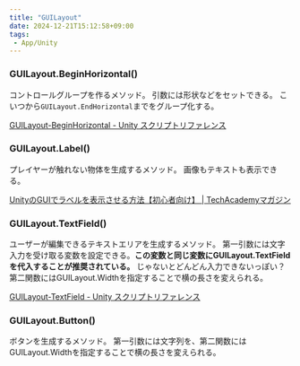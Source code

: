 ```yaml
---
title: "GUILayout"
date: 2024-12-21T15:12:58+09:00
tags:
 - App/Unity
---
```


### GUILayout.BeginHorizontal()
コントロールグループを作るメソッド。
引数には形状などをセットできる。
こいつから`GUILayout.EndHorizontal`までをグループ化する。


[GUILayout-BeginHorizontal - Unity スクリプトリファレンス](https://docs.unity3d.com/ja/current/ScriptReference/GUILayout.BeginHorizontal.html)

### GUILayout.Label()
プレイヤーが触れない物体を生成するメソッド。
画像もテキストも表示できる。

[UnityのGUIでラベルを表示させる方法【初心者向け】 \| TechAcademyマガジン](https://techacademy.jp/magazine/4301)

### GUILayout.TextField()
ユーザーが編集できるテキストエリアを生成するメソッド。
第一引数には文字入力を受け取る変数を設定できる。**この変数と同じ変数にGUILayout.TextFieldを代入することが推奨されている。** じゃないとどんどん入力できないっぽい？
第二関数にはGUILayout.Widthを指定することで横の長さを変えられる。


[GUILayout-TextField - Unity スクリプトリファレンス](https://docs.unity3d.com/ja/current/ScriptReference/GUILayout.TextField.html)

### GUILayout.Button()
ボタンを生成するメソッド。
第一引数には文字列を、第二関数にはGUILayout.Widthを指定することで横の長さを変えられる。

